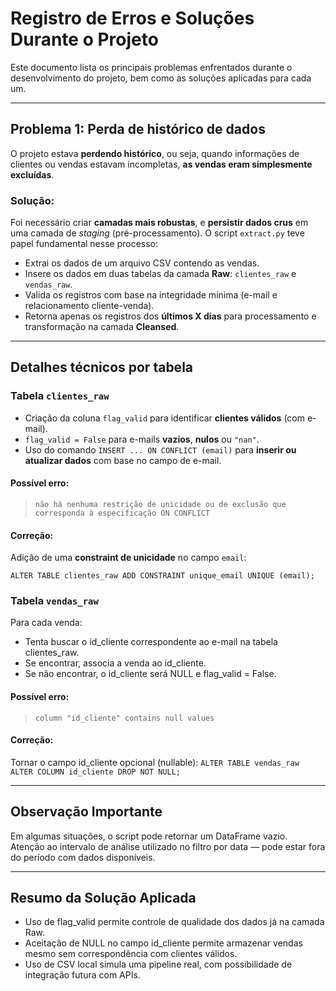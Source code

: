 # Registro de Erros e Soluções Durante o Projeto

Este documento lista os principais problemas enfrentados durante o desenvolvimento do projeto, bem como as soluções aplicadas para cada um.

---

## Problema 1: Perda de histórico de dados

O projeto estava **perdendo histórico**, ou seja, quando informações de clientes ou vendas estavam incompletas, **as vendas eram simplesmente excluídas**.

### Solução:

Foi necessário criar **camadas mais robustas**, e **persistir dados crus** em uma camada de *staging* (pré-processamento). O script `extract.py` teve papel fundamental nesse processo:

- Extrai os dados de um arquivo CSV contendo as vendas.
- Insere os dados em duas tabelas da camada **Raw**: `clientes_raw` e `vendas_raw`.
- Valida os registros com base na integridade mínima (e-mail e relacionamento cliente-venda).
- Retorna apenas os registros dos **últimos X dias** para processamento e transformação na camada **Cleansed**.

---

## Detalhes técnicos por tabela

### Tabela `clientes_raw`

- Criação da coluna `flag_valid` para identificar **clientes válidos** (com e-mail).
- `flag_valid = False` para e-mails **vazios**, **nulos** ou `"nan"`.
- Uso do comando `INSERT ... ON CONFLICT (email)` para **inserir ou atualizar dados** com base no campo de e-mail.

#### Possível erro:
> `não há nenhuma restrição de unicidade ou de exclusão que corresponda à especificação ON CONFLICT`

#### Correção:
Adição de uma **constraint de unicidade** no campo `email`:

`ALTER TABLE clientes_raw ADD CONSTRAINT unique_email UNIQUE (email);`

### Tabela `vendas_raw`

Para cada venda:
- Tenta buscar o id_cliente correspondente ao e-mail na tabela clientes_raw.
- Se encontrar, associa a venda ao id_cliente.
- Se não encontrar, o id_cliente será NULL e flag_valid = False.

#### Possível erro:
> `column "id_cliente" contains null values`

#### Correção:
Tornar o campo id_cliente opcional (nullable): `ALTER TABLE vendas_raw ALTER COLUMN id_cliente DROP NOT NULL;`

---

## Observação Importante
Em algumas situações, o script pode retornar um DataFrame vazio.  
Atenção ao intervalo de análise utilizado no filtro por data — pode estar fora do período com dados disponíveis.

---

## Resumo da Solução Aplicada
- Uso de flag_valid permite controle de qualidade dos dados já na camada Raw.
- Aceitação de NULL no campo id_cliente permite armazenar vendas mesmo sem correspondência com clientes válidos.
- Uso de CSV local simula uma pipeline real, com possibilidade de integração futura com APIs.